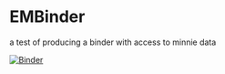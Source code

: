# EMBinder
a test of producing a binder with access to minnie data

[![Binder](https://mybinder.org/badge_logo.svg)](https://mybinder.org/v2/gh/fcollman/EMBinder/master)
